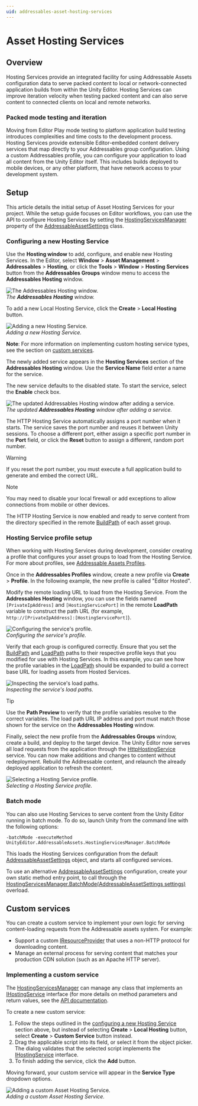 ```yaml
---
uid: addressables-asset-hosting-services
---
```


# Asset Hosting Services

## Overview
Hosting Services provide an integrated facility for using Addressable Assets configuration data to serve packed content to local or network-connected application builds from within the Unity Editor. Hosting Services can improve iteration velocity when testing packed content and can also serve content to connected clients on local and remote networks.

### Packed mode testing and iteration
Moving from Editor Play mode testing to platform application build testing introduces complexities and time costs to the development process. Hosting Services provide extensible Editor-embedded content delivery services that map directly to your Addressables group configuration. Using a custom Addressables profile, you can configure your application to load all content from the Unity Editor itself. This includes builds deployed to mobile devices, or any other platform, that have network access to your development system.

## Setup
This article details the initial setup of Asset Hosting Services for your project. While the setup guide focuses on Editor workflows, you can use the API to configure Hosting Services by setting the [HostingServicesManager] property of the [AddressableAssetSettings] class.

### Configuring a new Hosting Service
Use the **Hosting window** to add, configure, and enable new Hosting Services. In the Editor, select **Window** > **Asset Management** > **Addressables** > **Hosting**, or click the **Tools** > **Window** > **Hosting Services** button from the **Addressables Groups** window menu to access the **Addressables Hosting** window.

![The Addressables Hosting window.](images/HostingServicesWindow_1.png)</br>
_The **Addressables Hosting** window._

To add a new Local Hosting Service, click the **Create** > **Local Hosting** button.

![Adding a new Hosting Service.](images/HostingServicesAddService_1.png)</br>
_Adding a new Hosting Service._

**Note**: For more information on implementing custom hosting service types, see the section on [custom services].

The newly added service appears in the **Hosting Services** section of the **Addressables Hosting** window. Use the **Service Name** field enter a name for the service.

The new service defaults to the disabled state. To start the service, select the **Enable** check box.

![The updated Addressables Hosting window after adding a service.](images/HostingServicesWindow_2.png)</br>
_The updated **Addressables Hosting** window after adding a service._

The HTTP Hosting Service automatically assigns a port number when it starts. The service saves the port number and reuses it between Unity sessions. To choose a different port, either assign a specific port number in the **Port** field, or click the **Reset** button to assign a different, random port number.

> [!WARNING]
> If you reset the port number, you must execute a full application build to generate and embed the correct URL.

> [!NOTE]
> You may need to disable your local firewall or add exceptions to allow connections from mobile or other devices.

The HTTP Hosting Service is now enabled and ready to serve content from the directory specified in the remote [BuildPath] of each asset group.

### Hosting Service profile setup
When working with Hosting Services during development, consider creating a profile that configures your asset groups to load from the Hosting Service. For more about profiles, see [Addressable Assets Profiles].

Once in the **Addressables Profiles** window, create a new profile via **Create** > **Profile**. In the following example, the new profile is called "Editor Hosted".

Modify the remote loading URL to load from the Hosting Service. From the **Addressables Hosting** window, you can use the fields named `[PrivateIpAddress]` and `[HostingServicePort]` in the remote __LoadPath__ variable to construct the path URL (for example, `http://[PrivateIpAddress]:[HostingServicePort]`).

![Configuring the service's profile.](images/HostingServicesProfiles_2.png)</br>
_Configuring the service's profile._

Verify that each group is configured correctly. Ensure that you set the [BuildPath] and [LoadPath] paths to their respective profile keys that you modified for use with Hosting Services. In this example, you can see how the profile variables in the [LoadPath] should be expanded to build a correct base URL for loading assets from Hosted Services.

![Inspecting the service's load paths.](images/HostingServicesGroups_1.png)</br>
_Inspecting the service's load paths._

> [!TIP]
> Use the __Path Preview__ to verify that the profile variables resolve to the correct variables. The load path URL IP address and port must match those shown for the service on the __Addressables Hosting__ window.

Finally, select the new profile from the **Addressables Groups** window, create a build, and deploy to the target device. The Unity Editor now serves all load requests from the application through the [HttpHostingService] service. You can now make additions and changes to content without redeployment. Rebuild the Addressable content, and relaunch the already deployed application to refresh the content.

![Selecting a Hosting Service profile.](images/HostingServicesProfiles_3.png)</br>
_Selecting a Hosting Service profile._

### Batch mode
You can also use Hosting Services to serve content from the Unity Editor running in batch mode. To do so, launch Unity from the command line with the following options:

```
-batchMode -executeMethod UnityEditor.AddressableAssets.HostingServicesManager.BatchMode
```

This loads the Hosting Services configuration from the default [AddressableAssetSettings] object, and starts all configured services.

To use an alternative [AddressableAssetSettings] configuration, create your own static method entry point, to call through the [HostingServicesManager.BatchMode(AddressableAssetSettings settings)] overload.

<a name="custom-services"></a>
## Custom services
You can create a custom service to implement your own logic for serving content-loading requests from the Addressable assets system. For example:

* Support a custom [IResourceProvider] that uses a non-HTTP protocol for downloading content.
* Manage an external process for serving content that matches your production CDN solution (such as an Apache HTTP server).

### Implementing a custom service
The [HostingServicesManager] can manage any class that implements an [IHostingService] interface (for more details on method parameters and return values, see the [API documentation].

To create a new custom service:

1. Follow the steps outlined in the [configuring a new Hosting Service] section above, but instead of selecting **Create** > **Local Hosting** button, select **Create** > **Custom Service** button instead. 
2. Drag the applicable script into its field, or select it from the object picker. The dialog validates that the selected script implements the [IHostingService] interface. 
3. To finish adding the service, click the **Add** button. 

Moving forward, your custom service will appear in the **Service Type** dropdown options.

![Adding a custom Asset Hosting Service.](images/HostingServicesAddService_2.png)</br>
_Adding a custom Asset Hosting Service._


[Addressable Assets Profiles]: xref:addressables-profiles
[AddressableAssetSettings]: xref:UnityEditor.AddressableAssets.Settings.AddressableAssetSettings
[API documentation]: xref:UnityEditor.AddressableAssets.HostingServices.IHostingService
[BuildPath]: xref:UnityEditor.AddressableAssets.Settings.GroupSchemas.BundledAssetGroupSchema.BuildPath
[configuring a new Hosting Service]: #configuring-a-new-hosting-service
[custom services]: #custom-services
[HostingServicesManager.BatchMode(AddressableAssetSettings settings)]: xref:UnityEditor.AddressableAssets.HostingServices.HostingServicesManager.BatchMode(UnityEditor.AddressableAssets.Settings.AddressableAssetSettings)
[HostingServicesManager]: xref:UnityEditor.AddressableAssets.HostingServices.HostingServicesManager
[HttpHostingService]: xref:UnityEditor.AddressableAssets.HostingServices.HttpHostingService
[IHostingService]: xref:UnityEditor.AddressableAssets.HostingServices.IHostingService
[IResourceProvider]: xref:UnityEngine.ResourceManagement.ResourceProviders.IResourceProvider
[LoadPath]: xref:UnityEditor.AddressableAssets.Settings.GroupSchemas.BundledAssetGroupSchema.LoadPath
